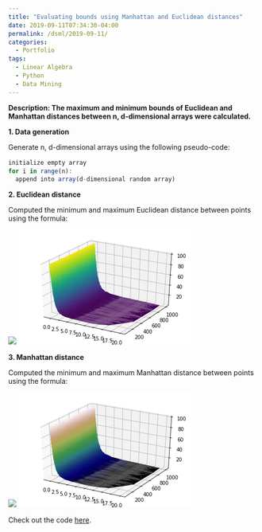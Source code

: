 ```yaml
---
title: "Evaluating bounds using Manhattan and Euclidean distances"
date: 2019-09-11T07:34:30-04:00
permalink: /dsml/2019-09-11/
categories:
  - Portfolio
tags:
  - Linear Algebra
  - Python
  - Data Mining
---
```

**Description: The maximum and minimum bounds of Euclidean and Manhattan distances between n, d-dimensional arrays were calculated.**

**1. Data generation**

Generate n, d-dimensional arrays using the following pseudo-code:

```javascript
initialize empty array
for i in range(n):
  append into array(d-dimensional random array)
```

**2. Euclidean distance**

Computed the minimum and maximum Euclidean distance between points using the formula:

<img src="https://latex.codecogs.com/gif.latex?Euclidean=\sqrt{d_{i}^{2}-d_{j}^{2}}"/> 

<img src="/assets/images/advanced-data-mining/Euclidean.png?raw=true"/>

**3. Manhattan distance**

Computed the minimum and maximum Manhattan distance between points using the formula:

<img src="https://latex.codecogs.com/gif.latex?Manhattan=|d_{i}-d_{j}|"/>

<img src="/assets/images/advanced-data-mining/Manhattan.png?raw=true"/>

Check out the code [here](https://github.com/Advaitiyer/advanced-data-mining/tree/master/HW1).
